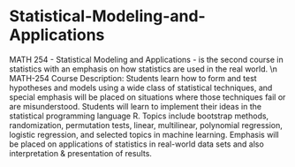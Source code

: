 # Statistical-Modeling-and-Applications

MATH 254 - Statistical Modeling and Applications - is the second course in statistics with an emphasis on how statistics are used in the
real world. \n
MATH-254 Course Description:
Students learn how to form and test hypotheses and models using a wide class of statistical techniques, and special emphasis will be placed on situations where those techniques fail or are misunderstood. Students will learn to implement their ideas in the statistical programming language R. Topics include bootstrap methods, randomization, permutation tests, linear, multilinear, polynomial regression, logistic regression, and selected topics in machine learning. Emphasis will be placed on applications of statistics in real-world data sets and also interpretation & presentation of results.
